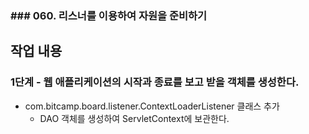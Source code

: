 ### ### 060. 리스너를 이용하여 자원을 준비하기

## 작업 내용

### 1단계 - 웹 애플리케이션의 시작과 종료를 보고 받을 객체를 생성한다.

- com.bitcamp.board.listener.ContextLoaderListener 클래스 추가
  - DAO 객체를 생성하여 ServletContext에 보관한다.


